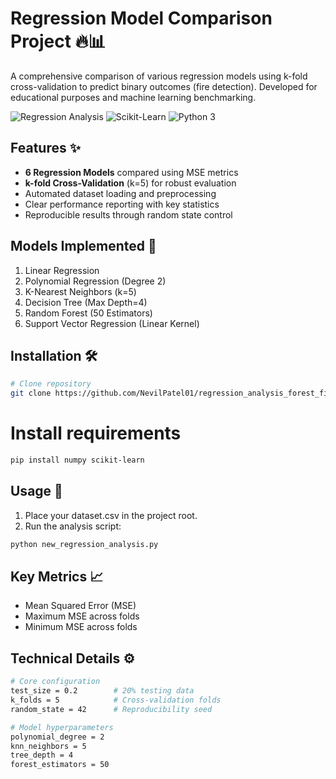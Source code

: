 # Regression Model Comparison Project 🔥📊

A comprehensive comparison of various regression models using k-fold cross-validation to predict binary outcomes (fire detection). Developed for educational purposes and machine learning benchmarking.

![Regression Analysis](https://img.shields.io/badge/Regression-Analysis-blue)
![Scikit-Learn](https://img.shields.io/badge/Powered%20By-Scikit--Learn-orange)
![Python 3](https://img.shields.io/badge/Python-3-blue.svg)

## Features ✨

- **6 Regression Models** compared using MSE metrics
- **k-fold Cross-Validation** (k=5) for robust evaluation
- Automated dataset loading and preprocessing
- Clear performance reporting with key statistics
- Reproducible results through random state control

## Models Implemented 🤖
1. Linear Regression
2. Polynomial Regression (Degree 2)
3. K-Nearest Neighbors (k=5)
4. Decision Tree (Max Depth=4)
5. Random Forest (50 Estimators)
6. Support Vector Regression (Linear Kernel)

## Installation 🛠️

```bash
# Clone repository
git clone https://github.com/NevilPatel01/regression_analysis_forest_fire.git
```

# Install requirements
```bash
pip install numpy scikit-learn
```

## Usage 🚀
1. Place your dataset.csv in the project root.
2. Run the analysis script:

```bash
python new_regression_analysis.py
```
## Key Metrics 📈
- Mean Squared Error (MSE)
- Maximum MSE across folds
- Minimum MSE across folds

## Technical Details ⚙️
```bash
# Core configuration
test_size = 0.2        # 20% testing data
k_folds = 5            # Cross-validation folds
random_state = 42      # Reproducibility seed

# Model hyperparameters
polynomial_degree = 2
knn_neighbors = 5
tree_depth = 4
forest_estimators = 50
```


